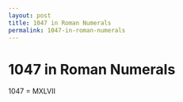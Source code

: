 ```yaml
---
layout: post
title: 1047 in Roman Numerals
permalink: 1047-in-roman-numerals
---
```


# 1047 in Roman Numerals

1047 = MXLVII

